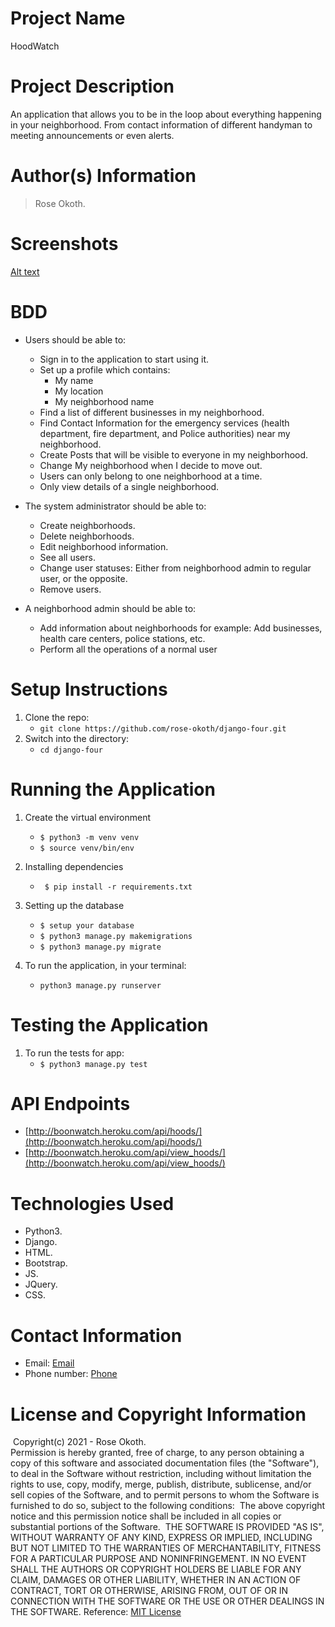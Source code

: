 # Project Name

HoodWatch
​
# Project Description

An application that allows you to be in the loop about everything happening in your neighborhood. From contact information of different handyman to meeting announcements or even alerts. 

# Author(s) Information

> Rose Okoth.
​
# Screenshots

[Alt text](media/Screenshot.png?raw=true "Landing Page")


# BDD

* Users should be able to:
    - Sign in to the application to start using it.
    - Set up a profile which contains:
        - My name 
        - My location 
        - My neighborhood name 
    - Find a list of different businesses in my neighborhood.
    - Find Contact Information for the emergency services (health department, fire department, and Police authorities) near my neighborhood.
    - Create Posts that will be visible to everyone in my neighborhood.
    - Change My neighborhood when I decide to move out.
    - Users can only belong to one neighborhood at a time.
    - Only view details of a single neighborhood.

* The system administrator should be able to:
    - Create neighborhoods.
    - Delete neighborhoods.
    - Edit neighborhood information.
    - See all users.
    - Change user statuses: Either from neighborhood admin to regular user, or the opposite.
    - Remove users.

* A neighborhood admin should be able to:
    - Add information about neighborhoods for example: Add businesses, health care centers, police stations, etc.
    - Perform all the operations of a normal user


# Setup Instructions

1. Clone the repo:
   * `git clone https://github.com/rose-okoth/django-four.git`
​
1. Switch into the directory:
   * `cd django-four`
​
# Running the Application

1. Create the virtual environment
   * ` $ python3 -m venv venv `
   * ` $ source venv/bin/env `

1. Installing dependencies
   * ` $ pip install -r requirements.txt`

1. Setting up the database
    * `$ setup your database`
    * `$ python3 manage.py makemigrations`
    * `$ python3 manage.py migrate`

1. To run the application, in your terminal:
    * `python3 manage.py runserver`

# Testing the Application

1. To run the tests for app:
    * `$ python3 manage.py test`

# API Endpoints

* [http://boonwatch.heroku.com/api/hoods/](http://boonwatch.heroku.com/api/hoods/)
* [http://boonwatch.heroku.com/api/view_hoods/](http://boonwatch.heroku.com/api/view_hoods/)
    
# Technologies Used

* Python3.
* Django.
* HTML.
* Bootstrap.
* JS.
* JQuery.
* CSS.
​
# Contact Information

* Email: [Email](mailto:okoth.rose0@gmail.com)
* Phone number: [Phone](tel:+254712476547)
​
# License and Copyright Information
​
Copyright(c) 2021 - Rose Okoth.  
​
Permission is hereby granted, free of charge, to any person obtaining a copy of this software and associated documentation files (the "Software"), to deal in the Software without restriction, including without limitation the rights to use, copy, modify, merge, publish, distribute, sublicense, and/or sell copies of the Software, and to permit persons to whom the Software is furnished to do so, subject to the following conditions:
​
The above copyright notice and this permission notice shall be included in all copies or substantial portions of the Software.
​
THE SOFTWARE IS PROVIDED "AS IS", WITHOUT WARRANTY OF ANY KIND, EXPRESS OR IMPLIED, INCLUDING BUT NOT LIMITED TO THE WARRANTIES OF MERCHANTABILITY, FITNESS FOR A PARTICULAR PURPOSE AND NONINFRINGEMENT. IN NO EVENT SHALL THE AUTHORS OR COPYRIGHT HOLDERS BE LIABLE FOR ANY CLAIM, DAMAGES OR OTHER LIABILITY, WHETHER IN AN ACTION OF CONTRACT, TORT OR OTHERWISE, ARISING FROM, OUT OF OR IN CONNECTION WITH THE SOFTWARE OR THE USE OR OTHER DEALINGS IN THE SOFTWARE.
​
Reference: [MIT License](https://opensource.org/licenses/MIT)
